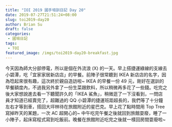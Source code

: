 ```yaml
---
title: "IOI 2019 國手培訓日記 Day 20"
date: 2019-07-27T21:51:24+08:00
slug: toi2019-day20
author: Brian Su
draft: false
categories:
 - 國培日記
tags:
 - TOI
featured_image: /imgs/toi2019-day20-breakfast.jpg
---
```


今天因為師大分部停電，所以是個在外流浪 (X) 的一天。早上搭捷運綠線的支線去小碧潭，吃「宜家家居新店店」的早餐。前陣子很常聽到 IKEA 新店店的名字，因為唸起來很有趣，這次終於親自造訪啦~ IKEA 的早餐一份 49 元，剛好在選訓的早餐額度內，不過我另外拿了一份生菜跟飲料，所以稍微再多花了一些錢。吃完之後大家想說進去看一下聽聞許久的「IKEA 鯊魚」，稍微逛了一下沒看到，一問店員才知道已經賣完了，超難過的 QQ 小碧潭的捷運班距超長的，我們等了十分鐘左右才等到車，搭回大坪林待在旅館附近的星巴克。早上花了點時間用 Top Tree 寫掉昨天的某題，一次 AC 超開心的~ 中午吃完午餐之後就回到旅館耍廢，睡了一小陣子，起床寫程式寫到吃飯前。晚餐在旅館附近吃完之後就一樣回房間耍廢啦~
